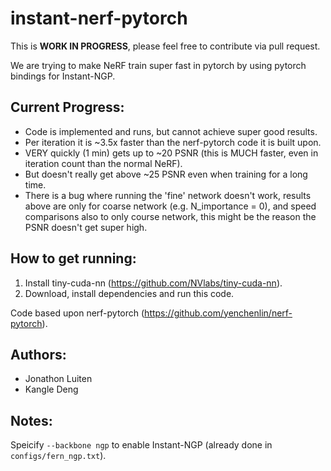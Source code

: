 # instant-nerf-pytorch

This is **WORK IN PROGRESS**, please feel free to contribute via pull request.

We are trying to make NeRF train super fast in pytorch by using pytorch bindings for Instant-NGP.

## Current Progress:
 - Code is implemented and runs, but cannot achieve super good results.
 - Per iteration it is ~3.5x faster than the nerf-pytorch code it is built upon.
 - VERY quickly (1 min) gets up to ~20 PSNR (this is MUCH faster, even in iteration count than the normal NeRF).
 - But doesn't really get above ~25 PSNR even when training for a long time.
 - There is a bug where running the 'fine' network doesn't work, results above are only for coarse network (e.g. N_importance = 0), and speed comparisons also to only course network, this might be the reason the PSNR doesn't get super high.

## How to get running:
1. Install tiny-cuda-nn (https://github.com/NVlabs/tiny-cuda-nn).
2. Download, install dependencies and run this code.

Code based upon nerf-pytorch (https://github.com/yenchenlin/nerf-pytorch).

## Authors:
 - Jonathon Luiten
 - Kangle Deng


## Notes:
Speicify `--backbone ngp` to enable Instant-NGP (already done in `configs/fern_ngp.txt`).
